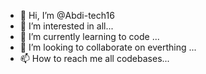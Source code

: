 - 👋 Hi, I’m @Abdi-tech16
- 👀 I’m interested in  all...
- 🌱 I’m currently learning to code ...
- 💞️ I’m looking to collaborate on everthing ...
- 📫 How to reach me all codebases...

<!---
Abdi-tech16/Abdi-tech16 is a ✨ special ✨ repository because its `README.md` (this file) appears on your GitHub profile.
You can click the Preview link to take a look at your changes.
--->
